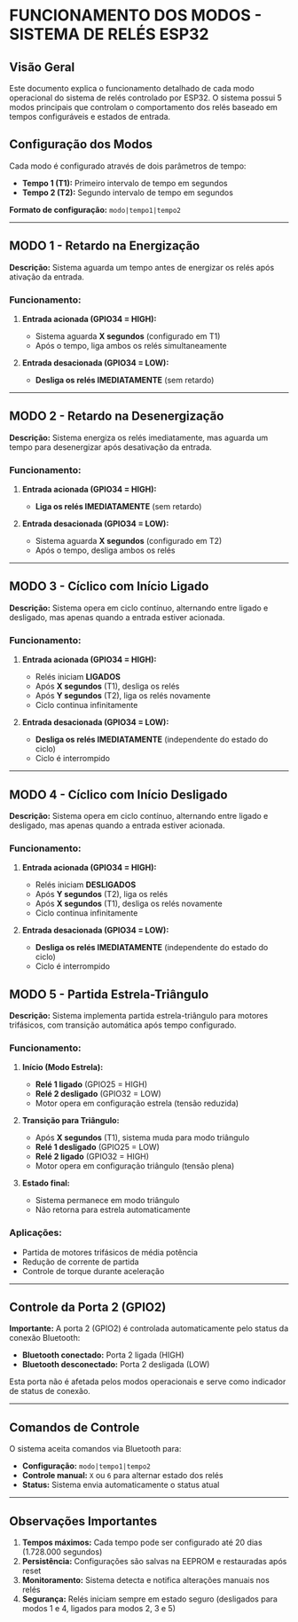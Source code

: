 # FUNCIONAMENTO DOS MODOS - SISTEMA DE RELÉS ESP32

## Visão Geral
Este documento explica o funcionamento detalhado de cada modo operacional do sistema de relés controlado por ESP32. O sistema possui 5 modos principais que controlam o comportamento dos relés baseado em tempos configuráveis e estados de entrada.

## Configuração dos Modos
Cada modo é configurado através de dois parâmetros de tempo:
- **Tempo 1 (T1):** Primeiro intervalo de tempo em segundos
- **Tempo 2 (T2):** Segundo intervalo de tempo em segundos

**Formato de configuração:** `modo|tempo1|tempo2`

---

## MODO 1 - Retardo na Energização
**Descrição:** Sistema aguarda um tempo antes de energizar os relés após ativação da entrada.

### Funcionamento:
1. **Entrada acionada (GPIO34 = HIGH):**
   - Sistema aguarda **X segundos** (configurado em T1)
   - Após o tempo, liga ambos os relés simultaneamente

2. **Entrada desacionada (GPIO34 = LOW):**
   - **Desliga os relés IMEDIATAMENTE** (sem retardo)

 

---

## MODO 2 - Retardo na Desenergização
**Descrição:** Sistema energiza os relés imediatamente, mas aguarda um tempo para desenergizar após desativação da entrada.

### Funcionamento:
1. **Entrada acionada (GPIO34 = HIGH):**
   - **Liga os relés IMEDIATAMENTE** (sem retardo)

2. **Entrada desacionada (GPIO34 = LOW):**
   - Sistema aguarda **X segundos** (configurado em T2)
   - Após o tempo, desliga ambos os relés

 

---

## MODO 3 - Cíclico com Início Ligado
**Descrição:** Sistema opera em ciclo contínuo, alternando entre ligado e desligado, mas apenas quando a entrada estiver acionada.

### Funcionamento:
1. **Entrada acionada (GPIO34 = HIGH):**
   - Relés iniciam **LIGADOS**
   - Após **X segundos** (T1), desliga os relés
   - Após **Y segundos** (T2), liga os relés novamente
   - Ciclo continua infinitamente

2. **Entrada desacionada (GPIO34 = LOW):**
   - **Desliga os relés IMEDIATAMENTE** (independente do estado do ciclo)
   - Ciclo é interrompido

 

---

## MODO 4 - Cíclico com Início Desligado
**Descrição:** Sistema opera em ciclo contínuo, alternando entre ligado e desligado, mas apenas quando a entrada estiver acionada.

### Funcionamento:
1. **Entrada acionada (GPIO34 = HIGH):**
   - Relés iniciam **DESLIGADOS**
   - Após **Y segundos** (T2), liga os relés
   - Após **X segundos** (T1), desliga os relés novamente
   - Ciclo continua infinitamente

2. **Entrada desacionada (GPIO34 = LOW):**
   - **Desliga os relés IMEDIATAMENTE** (independente do estado do ciclo)
   - Ciclo é interrompido

 

## MODO 5 - Partida Estrela-Triângulo
**Descrição:** Sistema implementa partida estrela-triângulo para motores trifásicos, com transição automática após tempo configurado.

### Funcionamento:
1. **Início (Modo Estrela):**
   - **Relé 1 ligado** (GPIO25 = HIGH)
   - **Relé 2 desligado** (GPIO32 = LOW)
   - Motor opera em configuração estrela (tensão reduzida)

2. **Transição para Triângulo:**
   - Após **X segundos** (T1), sistema muda para modo triângulo
   - **Relé 1 desligado** (GPIO25 = LOW)
   - **Relé 2 ligado** (GPIO32 = HIGH)
   - Motor opera em configuração triângulo (tensão plena)

3. **Estado final:**
   - Sistema permanece em modo triângulo
   - Não retorna para estrela automaticamente

### Aplicações:
- Partida de motores trifásicos de média potência
- Redução de corrente de partida
- Controle de torque durante aceleração

---

## Controle da Porta 2 (GPIO2)
**Importante:** A porta 2 (GPIO2) é controlada automaticamente pelo status da conexão Bluetooth:
- **Bluetooth conectado:** Porta 2 ligada (HIGH)
- **Bluetooth desconectado:** Porta 2 desligada (LOW)

Esta porta não é afetada pelos modos operacionais e serve como indicador de status de conexão.

---

## Comandos de Controle
O sistema aceita comandos via Bluetooth para:
- **Configuração:** `modo|tempo1|tempo2`
- **Controle manual:** `X` ou `6` para alternar estado dos relés
- **Status:** Sistema envia automaticamente o status atual

---

## Observações Importantes
1. **Tempos máximos:** Cada tempo pode ser configurado até 20 dias (1.728.000 segundos)
2. **Persistência:** Configurações são salvas na EEPROM e restauradas após reset
3. **Monitoramento:** Sistema detecta e notifica alterações manuais nos relés
4. **Segurança:** Relés iniciam sempre em estado seguro (desligados para modos 1 e 4, ligados para modos 2, 3 e 5)
